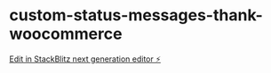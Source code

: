 # custom-status-messages-thank-woocommerce

[Edit in StackBlitz next generation editor ⚡️](https://stackblitz.com/~/github.com/nuvemautomacao/custom-status-messages-thank-woocommerce)